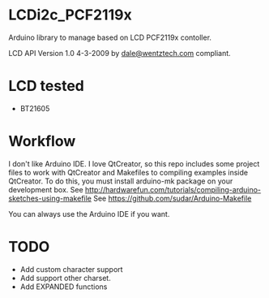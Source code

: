 LCDi2c_PCF2119x
===============

Arduino library to manage based on LCD PCF2119x contoller.

LCD API Version 1.0 4-3-2009 by dale@wentztech.com compliant.

LCD tested
==========
- BT21605 


Workflow
========

I don't like Arduino IDE. I love QtCreator, so this repo includes some project files
to work with QtCreator and Makefiles to compiling examples inside QtCreator. To do this,
you must install arduino-mk package on your development box.
See http://hardwarefun.com/tutorials/compiling-arduino-sketches-using-makefile
See https://github.com/sudar/Arduino-Makefile

You can always use the Arduino IDE if you want.

TODO
====
- Add custom character support
- Add support other charset.
- Add EXPANDED functions
